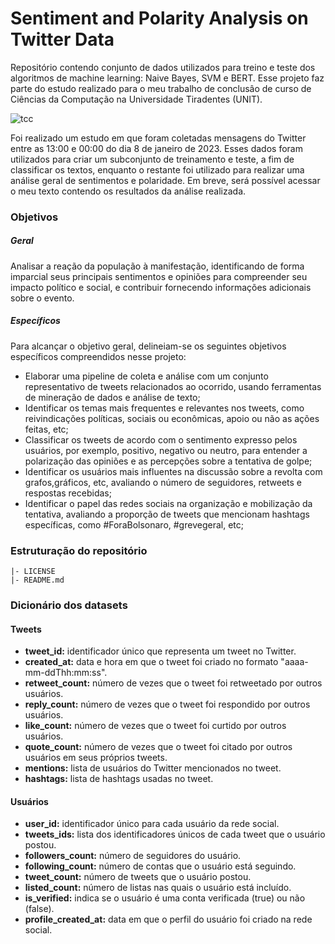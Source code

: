 # Sentiment and Polarity Analysis on Twitter Data

Repositório contendo conjunto de dados utilizados para treino e teste dos algoritmos de machine learning: Naive Bayes, SVM e BERT. Esse projeto faz parte do estudo realizado para o meu trabalho de conclusâo de curso de Ciências da Computação na Universidade Tiradentes (UNIT).

![tcc](https://user-images.githubusercontent.com/50759662/227207191-b1544cfd-24e5-4d56-9ebe-557eb9afe6f2.png)

Foi realizado um estudo em que foram coletadas mensagens do Twitter entre as 13:00 e 00:00 do dia 8 de janeiro de 2023. Esses dados foram utilizados para criar um subconjunto de treinamento e teste, a fim de classificar os textos, enquanto o restante foi utilizado para realizar uma análise geral de sentimentos e polaridade. Em breve, será possível acessar o meu texto contendo os resultados da análise realizada.

### Objetivos

##### Geral
Analisar a reação da população à manifestação, identificando de forma imparcial seus principais sentimentos e opiniões para compreender seu impacto político e social,  e contribuir fornecendo informações adicionais sobre o evento.

##### Específicos
Para alcançar o objetivo geral, delineiam-se os seguintes objetivos específicos compreendidos nesse projeto:

* Elaborar uma pipeline de coleta e análise com um conjunto representativo de tweets relacionados ao ocorrido, usando ferramentas de mineração de dados e análise de texto;
* Identificar os temas mais frequentes e relevantes nos tweets, como reivindicações políticas, sociais ou econômicas, apoio ou não as ações feitas, etc;
* Classificar os tweets de acordo com o sentimento expresso pelos usuários, por exemplo, positivo, negativo ou neutro, para entender a polarização das opiniões e as percepções sobre a tentativa de golpe;
* Identificar os usuários mais influentes na discussão sobre a revolta com grafos,gráficos, etc,  avaliando o número de seguidores, retweets e respostas recebidas;
* Identificar o papel das redes sociais na organização e mobilização da tentativa, avaliando a proporção de tweets que mencionam hashtags específicas, como #ForaBolsonaro, #grevegeral, etc;


### Estruturação do repositório

```
|- LICENSE
|- README.md

```

### Dicionário dos datasets
#### Tweets

- **tweet_id:** identificador único que representa um tweet no Twitter.
- **created_at:** data e hora em que o tweet foi criado no formato "aaaa-mm-ddThh:mm:ss".
- **retweet_count:** número de vezes que o tweet foi retweetado por outros usuários.
- **reply_count:** número de vezes que o tweet foi respondido por outros usuários.
- **like_count:** número de vezes que o tweet foi curtido por outros usuários.
- **quote_count:** número de vezes que o tweet foi citado por outros usuários em seus próprios tweets.
- **mentions:** lista de usuários do Twitter mencionados no tweet.
- **hashtags:** lista de hashtags usadas no tweet.

#### Usuários

- **user_id:** identificador único para cada usuário da rede social.
- **tweets_ids:** lista dos identificadores únicos de cada tweet que o usuário postou.
- **followers_count:** número de seguidores do usuário.
- **following_count:** número de contas que o usuário está seguindo.
- **tweet_count:** número de tweets que o usuário postou.
- **listed_count:** número de listas nas quais o usuário está incluído.
- **is_verified:** indica se o usuário é uma conta verificada (true) ou não (false).
- **profile_created_at:** data em que o perfil do usuário foi criado na rede social.



